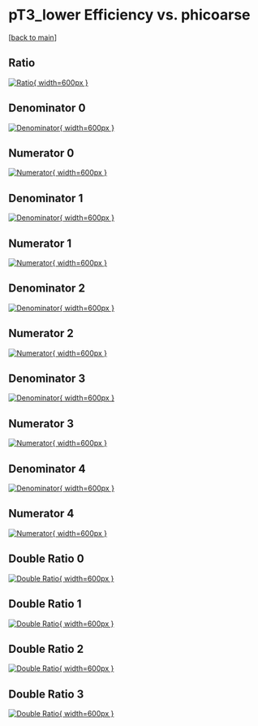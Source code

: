 # pT3_lower Efficiency vs. phicoarse

[[back to main](./)]



## Ratio

[![Ratio](../mtv/var/pT3_lower_vtr_0_-1_eff_phicoarse.png){ width=600px }](../mtv/var/pT3_lower_vtr_0_-1_eff_phicoarse.pdf)

## Denominator 0

[![Denominator](../mtv/den/pT3_lower_vtr_0_-1_eff_phicoarse_den0.png){ width=600px }](../mtv/den/pT3_lower_vtr_0_-1_eff_phicoarse_den0.pdf)

## Numerator 0

[![Numerator](../mtv/num/pT3_lower_vtr_0_-1_eff_phicoarse_num0.png){ width=600px }](../mtv/num/pT3_lower_vtr_0_-1_eff_phicoarse_num0.pdf)

## Denominator 1

[![Denominator](../mtv/den/pT3_lower_vtr_0_-1_eff_phicoarse_den1.png){ width=600px }](../mtv/den/pT3_lower_vtr_0_-1_eff_phicoarse_den1.pdf)

## Numerator 1

[![Numerator](../mtv/num/pT3_lower_vtr_0_-1_eff_phicoarse_num1.png){ width=600px }](../mtv/num/pT3_lower_vtr_0_-1_eff_phicoarse_num1.pdf)

## Denominator 2

[![Denominator](../mtv/den/pT3_lower_vtr_0_-1_eff_phicoarse_den2.png){ width=600px }](../mtv/den/pT3_lower_vtr_0_-1_eff_phicoarse_den2.pdf)

## Numerator 2

[![Numerator](../mtv/num/pT3_lower_vtr_0_-1_eff_phicoarse_num2.png){ width=600px }](../mtv/num/pT3_lower_vtr_0_-1_eff_phicoarse_num2.pdf)

## Denominator 3

[![Denominator](../mtv/den/pT3_lower_vtr_0_-1_eff_phicoarse_den3.png){ width=600px }](../mtv/den/pT3_lower_vtr_0_-1_eff_phicoarse_den3.pdf)

## Numerator 3

[![Numerator](../mtv/num/pT3_lower_vtr_0_-1_eff_phicoarse_num3.png){ width=600px }](../mtv/num/pT3_lower_vtr_0_-1_eff_phicoarse_num3.pdf)

## Denominator 4

[![Denominator](../mtv/den/pT3_lower_vtr_0_-1_eff_phicoarse_den4.png){ width=600px }](../mtv/den/pT3_lower_vtr_0_-1_eff_phicoarse_den4.pdf)

## Numerator 4

[![Numerator](../mtv/num/pT3_lower_vtr_0_-1_eff_phicoarse_num4.png){ width=600px }](../mtv/num/pT3_lower_vtr_0_-1_eff_phicoarse_num4.pdf)

## Double Ratio 0

[![Double Ratio](../mtv/ratio/pT3_lower_vtr_0_-1_eff_phicoarse_ratio0.png){ width=600px }](../mtv/ratio/pT3_lower_vtr_0_-1_eff_phicoarse_ratio0.pdf)

## Double Ratio 1

[![Double Ratio](../mtv/ratio/pT3_lower_vtr_0_-1_eff_phicoarse_ratio1.png){ width=600px }](../mtv/ratio/pT3_lower_vtr_0_-1_eff_phicoarse_ratio1.pdf)

## Double Ratio 2

[![Double Ratio](../mtv/ratio/pT3_lower_vtr_0_-1_eff_phicoarse_ratio2.png){ width=600px }](../mtv/ratio/pT3_lower_vtr_0_-1_eff_phicoarse_ratio2.pdf)

## Double Ratio 3

[![Double Ratio](../mtv/ratio/pT3_lower_vtr_0_-1_eff_phicoarse_ratio3.png){ width=600px }](../mtv/ratio/pT3_lower_vtr_0_-1_eff_phicoarse_ratio3.pdf)

